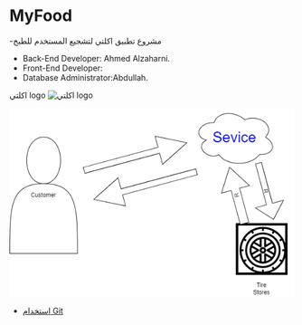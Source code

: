 # MyFood
-مشروع تطبيق اكلتي لتشجيع المستخدم للطبخ

- Back-End Developer: Ahmed Alzaharni.
- Front-End Developer:
- Database Administrator:Abdullah.


اكلتي logo
![اكلتي logo](https://user-images.githubusercontent.com/26899187/152952003-15cd4bc9-6c76-4876-b75d-c6ae8b104a13.png)


![MyTestDiagram](https://github.com/ctiProgramming1/MyTest/blob/main/MyTestDiagram.png "MyTest Diagram")

* [استخدام Git](https://github.com/ctiProgramming1/tools/wiki/Git)
